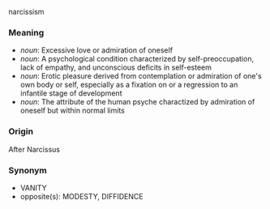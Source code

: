 narcissism
### Meaning
+ _noun_: Excessive love or admiration of oneself
+ _noun_: A psychological condition characterized by self-preoccupation, lack of empathy, and unconscious deficits in self-esteem
+ _noun_: Erotic pleasure derived from contemplation or admiration of one's own body or self, especially as a fixation on or a regression to an infantile stage of development
+ _noun_: The attribute of the human psyche charactized by admiration of oneself but within normal limits

### Origin

After Narcissus

### Synonym

+ VANITY
+ opposite(s): MODESTY, DIFFIDENCE


